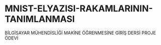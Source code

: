 # MNIST-ELYAZISI-RAKAMLARININ-TANIMLANMASI
BİLGİSAYAR MÜHENDİSLİĞİ MAKİNE ÖĞRENMESİNE GİRİŞ DERSİ PROJE ÖDEVİ
